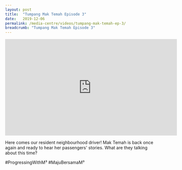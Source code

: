 ```yaml
---
layout: post
title:  "Tumpang Mak Temah Episode 3"
date:   2019-12-06
permalink: /media-centre/videos/tumpang-mak-temah-ep-3/
breadcrumb: "Tumpang Mak Temah Episode 3"
---
```


<div class="bp-youtube">
<iframe width="560" height="315" src="https://www.youtube.com/embed/kOzQjvkQ6Ek" frameborder="0" allow="accelerometer; autoplay; encrypted-media; gyroscope; picture-in-picture" allowfullscreen></iframe>

</div>

Here comes our resident neighbourhood driver! Mak Temah is back once again and ready to hear her passengers' stories. What are they talking about this time?

#ProgressingWithM³ #MajuBersamaM³

